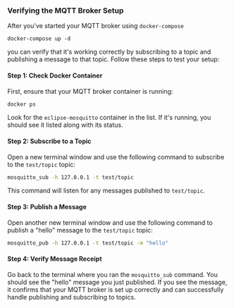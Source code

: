 
### Verifying the MQTT Broker Setup

After you've started your MQTT broker using `docker-compose` 
```
docker-compose up -d
```
you can verify that it's working correctly by subscribing to a topic and publishing a message to that topic. Follow these steps to test your setup:

#### Step 1: Check Docker Container

First, ensure that your MQTT broker container is running:

```bash
docker ps
```

Look for the `eclipse-mosquitto` container in the list. If it's running, you should see it listed along with its status.

#### Step 2: Subscribe to a Topic

Open a new terminal window and use the following command to subscribe to the `test/topic` topic:

```bash
mosquitto_sub -h 127.0.0.1 -t test/topic
```

This command will listen for any messages published to `test/topic`.

#### Step 3: Publish a Message

Open another new terminal window and use the following command to publish a "hello" message to the `test/topic` topic:

```bash
mosquitto_pub -h 127.0.0.1 -t test/topic -m "hello"
```

#### Step 4: Verify Message Receipt

Go back to the terminal where you ran the `mosquitto_sub` command. You should see the "hello" message you just published. If you see the message, it confirms that your MQTT broker is set up correctly and can successfully handle publishing and subscribing to topics.
